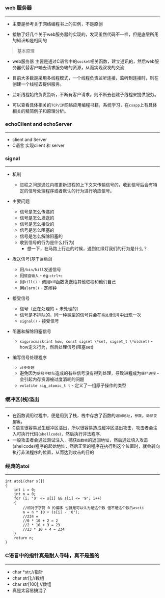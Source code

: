 ### web 服务器

*** 

* 主要是参考关于网络编程书上的实例，不是原创

* 接触了好几个关于web服务器的实现的，发现虽然代码不一样，但是底层所用的知识却是相同的

> 基本原理

*	web服务器 主要是通过C语言中的`socket`相关函数，建立通讯的，然后web服务器代替客户端去请求服务端的资源，从而实现双发的交流
*	目前大多数是采用多线程模式，一个线程负责监听连接，监听到连接时，则在创建一个线程去提供服务。
*	监听线程始终负责监听，不断有客户请求，则不断去创建子线程来提供服务。

*	可以查看具体相关的`TCP/IP`网络应用编程书籍，系统学习，在`csapp`上有具体相关的精简例子和原理分析。


### echoClient and echoServer

*** 

*	client and Server
*	C语言 实现client 和 server	


###	signal
***

*	机制
	*	进程之间是通过内核更新进程的上下文来传输信号的，收到信号后会有特定的信号处理程序或者默认的行为进行响应信号。
	
*	主要问题
	*	信号是怎么传递的
	*	信号是怎么发送的
	*	信号是怎么接受的
	*	信号是怎么阻塞的
	*	信号是怎么解除阻塞的
	*	收到信号的行为是什么(行为)	
		*	想一下，在马路上行走的时候，遇到红绿灯我们的行为是什么？



*	发送信号(基于`进程组`)
	*	用`/bin/kill`发送信号
	*	用`键盘输入` - eg:`ctrl+c`
	*	用`kill()` - 调用kill函数发送给其他进程和他们自己
	*	用`alarm()` - 定闹钟
	
*	接受信号
	*	信号（正在处理的 + 未处理的）
	*	信号是不排队的，同一种类型的信号只会在`待处理信号`中出现一次 
	*	`signal()` - 接受信号
*	阻塞和解除阻塞信号
	*	`sigprocmask(int how, const sigset \*set, sigset_t \*oldset)` - how定义行为，然后处理信号(阻塞set)

*	编写信号处理程序
	*	`异步处理`
	*	避免因为`信号不排队`造成的有些信号没有得到处理，导致进程成为`僵尸进程` - 会引起内存资源被过度消耗的问题
	*	`volatite sig_atomic_t t` - 定义了一组原子操作的类型 


### 缓冲区(栈)溢出
***

 
*	在函数调用过程中，便是用到了栈，栈中存放了函数的`返回地址`，`参数`，`局部变量`等。
*	C语言很容易发生缓冲区溢出，所以很容易造成缓冲区溢出攻击，攻击者会注入可执行代码(`shellcode`)，然后执行非法程序.
*	一般攻击者会通过测试注入，捕获`函数帧`的返回地址，然后通过填入攻击(shellcode)程序的起始地址，然后正常的程序在执行到这个位置时，就会转向执行非法程序的位置，从而达到攻击的目的


### 经典的atoi
***

```
int atoi(char s[])
{
    int i = 0;
    int n = 0;
    for (i; '0' <= s[i] && s[i] <= '9'; i++)
    {
        //相对于字符 0 的偏移 也就是可以认为是这个数 但不是这个数的ascii
        n = n * 10 + (s[i] - '0');
        //234 =
        //0 * 10 + 2 = 2
        //2 * 10 + 3 = 23
        //23 * 10 + 4 = 234
    }
    return n;
}
```

###	C语言中的指针真是耐人寻味，真不是盖的
***

*	char *str;//指针
*	char str[];//数组
*	char str[100];//数组
*	真是太容易搞混了